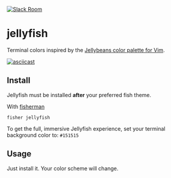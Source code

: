 [![Slack Room][slack-badge]][slack-link]

# jellyfish

Terminal colors inspired by the [Jellybeans color palette for Vim](https://github.com/nanotech/jellybeans.vim).

[![asciicast](https://asciinema.org/a/41180.png)](https://asciinema.org/a/41180)

## Install

Jellyfish must be installed **after** your preferred fish theme.

With [fisherman]

```
fisher jellyfish
```

To get the full, immersive Jellyfish experience, set your terminal background
color to: `#151515`

## Usage

Just install it. Your color scheme will change.

[travis-link]: https://travis-ci.org/Limeth/jellyfish
[travis-badge]: https://img.shields.io/travis/Limeth/jellyfish.svg?style=flat-square
[slack-link]: https://fisherman-wharf.herokuapp.com/
[slack-badge]: https://img.shields.io/badge/slack-join%20the%20chat-00B9FF.svg?style=flat-square
[fisherman]: https://github.com/fisherman/fisherman
